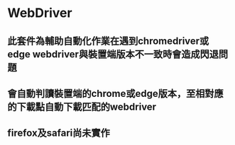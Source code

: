 # WebDriver

## 此套件為輔助自動化作業在遇到chromedriver或edge webdriver與裝置端版本不一致時會造成閃退問題

## 會自動判讀裝置端的chrome或edge版本，至相對應的下載點自動下載匹配的webdriver

## firefox及safari尚未實作
